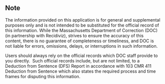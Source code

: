 ## Note

The information provided on this application is for general and supplemental purposes only and is not intended to be substituted for the official record of this information. While the Massachusetts Department of Correction (DOC) (in partnership with Recidiviz), strives to ensure the accuracy of this content, there is no guarantee of completeness or timeliness, and DOC is not liable for errors, omissions, delays, or interruptions in such information.

Users should always rely on the official records which DOC staff provide to you directly.  Such official records include, but are not limited, to a Deduction from Sentence (DFS) Report in accordance with 103 CMR 411 Deduction from Sentence which also states the required process and time frames for disputing this information.
